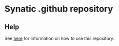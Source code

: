 # Synatic .github repository

## Help

See [here](https://www.freecodecamp.org/news/how-to-use-the-dot-github-repository/) for information on how to use this repository.
